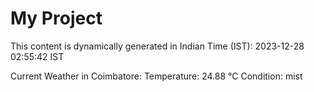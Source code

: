 # My Project

This content is dynamically generated in Indian Time (IST): 2023-12-28 02:55:42 IST


Current Weather in Coimbatore:
Temperature: 24.88 °C
Condition: mist
